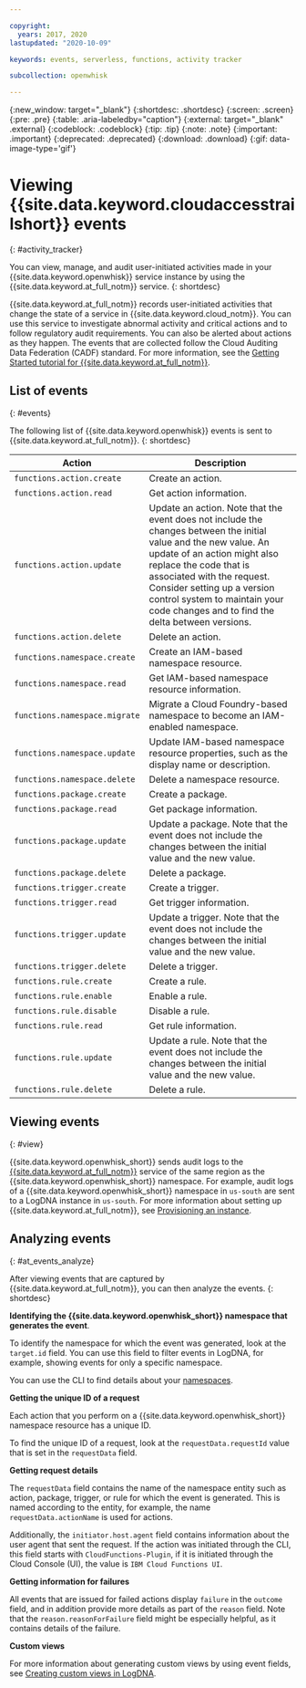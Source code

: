 ```yaml
---

copyright:
  years: 2017, 2020
lastupdated: "2020-10-09"

keywords: events, serverless, functions, activity tracker

subcollection: openwhisk

---
```


{:new_window: target="_blank"}
{:shortdesc: .shortdesc}
{:screen: .screen}
{:pre: .pre}
{:table: .aria-labeledby="caption"}
{:external: target="_blank" .external}
{:codeblock: .codeblock}
{:tip: .tip}
{:note: .note}
{:important: .important}
{:deprecated: .deprecated}
{:download: .download}
{:gif: data-image-type='gif'}

# Viewing {{site.data.keyword.cloudaccesstrailshort}} events
{: #activity_tracker}

You can view, manage, and audit user-initiated activities made in your {{site.data.keyword.openwhisk}} service instance by using the {{site.data.keyword.at_full_notm}} service.
{: shortdesc}

{{site.data.keyword.at_full_notm}} records user-initiated activities that change the state of a service in {{site.data.keyword.cloud_notm}}. You can use this service to investigate abnormal activity and critical actions and to follow regulatory audit requirements. You can also be alerted about actions as they happen. The events that are collected follow the Cloud Auditing Data Federation (CADF) standard. For more information, see the [Getting Started tutorial for {{site.data.keyword.at_full_notm}}](/docs/Activity-Tracker-with-LogDNA?topic=Activity-Tracker-with-LogDNA-getting-started).


## List of events
{: #events}

The following list of {{site.data.keyword.openwhisk}} events is sent to {{site.data.keyword.at_full_notm}}.
{: shortdesc}

<table>
  	<col style="width:40%">
	<col style="width:60%">
  <thead>
    <tr>
      <th>Action</th>
      <th>Description</th>
    </tr>
  </thead>
  <tbody>
    <tr>
      <td><code>functions.action.create</code></td>
            <td>Create an action.</td>
    </tr>
        <tr>
      <td><code>functions.action.read</code></td>
            <td>Get action information.</td>
    </tr>
	  <tr>
      <td><code>functions.action.update</code></td>
            <td>Update an action. Note that the event does not include the changes between the initial value and the new value. An update of an action might also replace the code that is associated with the request. Consider setting up a version control system to maintain your code changes and to find the delta between versions.</td>
    </tr>
        <tr>
      <td><code>functions.action.delete</code></td>
            <td>Delete an action.</td>
    </tr>
    <tr>
      <td><code>functions.namespace.create</code></td>
      <td>Create an IAM-based namespace resource.</td>
    </tr>
<tr>
      <td><code>functions.namespace.read</code></td>
      <td>Get IAM-based namespace resource information.</td>
    </tr>
    <tr>
      <td><code>functions.namespace.migrate</code></td>
      <td>Migrate a Cloud Foundry-based namespace to become an IAM-enabled namespace.</td>
    </tr>
<tr>
      <td><code>functions.namespace.update</code></td>
      <td>Update IAM-based namespace resource properties, such as the display name or description.</td>
    </tr>
    <tr>
      <td><code>functions.namespace.delete</code></td>
      <td>Delete a namespace resource.</td>
    </tr>
        <tr>
      <td><code>functions.package.create</code></td>
            <td>Create a package.</td>
    </tr>
        <tr>
      <td><code>functions.package.read</code></td>
            <td>Get package information.</td>
    </tr>
<tr>
      <td><code>functions.package.update</code></td>
            <td>Update a package. Note that the event does not include the changes between the initial value and the new value.</td>
    </tr>
            <tr>
      <td><code>functions.package.delete</code></td>
            <td>Delete a package.</td>
    </tr>
            <tr>
      <td><code>functions.trigger.create</code></td>
            <td>Create a trigger.</td>
    </tr>
            <tr>
      <td><code>functions.trigger.read</code></td>
            <td>Get trigger information.</td>
    </tr>            
<tr>
      <td><code>functions.trigger.update</code></td>
            <td>Update a trigger. Note that the event does not include the changes between the initial value and the new value.</td>
    </tr>
                <tr>
      <td><code>functions.trigger.delete</code></td>
            <td>Delete a trigger.</td>
    </tr>
                <tr>
      <td><code>functions.rule.create</code></td>
            <td>Create a rule.</td>
    </tr>
<tr>
      <td><code>functions.rule.enable</code></td>
            <td>Enable a rule.</td>
    </tr>
<tr>
      <td><code>functions.rule.disable</code></td>
            <td>Disable a rule.</td>
    </tr>
     <tr>
      <td><code>functions.rule.read</code></td>
            <td>Get rule information.</td>
    </tr>
	   <tr>
      <td><code>functions.rule.update</code></td>
            <td>Update a rule. Note that the event does not include the changes between the initial value and the new value.</td>
    </tr>
<tr>
      <td><code>functions.rule.delete</code></td>
            <td>Delete a rule.</td>
    </tr>
  </tbody>
</table>


## Viewing events
{: #view}

{{site.data.keyword.openwhisk_short}} sends audit logs to the [{{site.data.keyword.at_full_notm}}](/docs/Activity-Tracker-with-LogDNA?topic=Activity-Tracker-with-LogDNA-getting-started) service of the same region as the {{site.data.keyword.openwhisk_short}} namespace. For example, audit logs of a {{site.data.keyword.openwhisk_short}} namespace in `us-south` are sent to a LogDNA instance in `us-south`. For more information about setting up {{site.data.keyword.at_full_notm}}, see [Provisioning an instance](/docs/Activity-Tracker-with-LogDNA?topic=Activity-Tracker-with-LogDNA-provision).

## Analyzing events
{: #at_events_analyze}

After viewing events that are captured by {{site.data.keyword.at_full_notm}}, you can then analyze the events.
{: shortdesc}

**Identifying the {{site.data.keyword.openwhisk_short}} namespace that generates the event**.

To identify the namespace for which the event was generated, look at the `target.id` field. You can use this field to filter events in LogDNA, for example, showing events for only a specific namespace. 

You can use the CLI to find details about your [namespaces](/docs/openwhisk?topic=openwhisk-namespaces#how-do-i-see-a-list-of-my-cloud-functions-namespaces-).

**Getting the unique ID of a request**

Each action that you perform on a {{site.data.keyword.openwhisk_short}} namespace resource has a unique ID.

To find the unique ID of a request, look at the `requestData.requestId` value that is set in the `requestData` field.

**Getting request details**

The `requestData` field contains the name of the namespace entity such as action, package, trigger, or rule for which the event is generated. This is named according to the entity, for example, the name `requestData.actionName` is used for actions. 

Additionally, the `initiator.host.agent` field contains information about the user agent that sent the request. If the action was initiated through the CLI, this field starts with `CloudFunctions-Plugin`, if it is initiated through the Cloud Console (UI), the value is `IBM Cloud Functions UI`.   

**Getting information for failures**

All events that are issued for failed actions display `failure` in the `outcome` field, and in addition provide more details as part of the `reason` field. Note that the `reason.reasonForFailure` field might be especially helpful, as it contains details of the failure. 

**Custom views**

For more information about generating custom views by using event fields, see [Creating custom views in LogDNA](/docs/Activity-Tracker-with-LogDNA?topic=Activity-Tracker-with-LogDNA-views).
